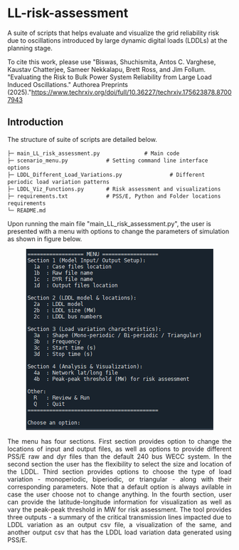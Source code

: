 # LL-risk-assessment
A suite of scripts that helps evaluate and visualize the grid reliability risk due to oscillations introduced by large dynamic digital loads (LDDLs) at the planning stage.

To cite this work, please use "Biswas, Shuchismita, Antos C. Varghese, Kaustav Chatterjee, Sameer Nekkalapu, Brett Ross, and Jim Follum. "Evaluating the Risk to Bulk Power System Reliability from Large Load Induced Oscillations." Authorea Preprints (2025)."https://www.techrxiv.org/doi/full/10.36227/techrxiv.175623878.87007943

## Introduction
The structure of suite of scripts are detailed below.
```text
├─ main_LL_risk_assessment.py              # Main code 
├─ scenario_menu.py            # Setting command line interface options
├─ LDDL_Different_Load_Variations.py               # Different periodic load variation patterns
├─ LDDL_Viz_Functions.py       # Risk assessment and visualizations
├─ requirements.txt            # PSS/E, Python and Folder locations requirements
└─ README.md
```

Upon running the main file "main_LL_risk_assessment.py", the user is presented with a menu with options to change the parameters of simulation as shown in figure below.
<p align="center">
  <img src="images/SS_CLI_menu_LDDL_tool.png" alt="Options to User" />
</p>


<p align="justify"> The menu has four sections. First section provides option to change the locations of input and output files, as well as options to provide different PSS/E raw and dyr files than the default 240 bus WECC system. In the second section the user has the flexibility to select the size and location of the LDDL. Third section provides options to choose the type of load variation - monoperiodic, biperiodic, or triangular - along with their corresponding parameters. Note that a default option is always avilable in case the user choose not to change anything. In the fourth section, user can provide the latitude-longitude information for visualization as well as vary the peak-peak threshold in MW for risk assessment. The tool provides three outputs - a summary of the critical transmission lines impacted due to LDDL variation as an output csv file, a visualization of the same, and another output csv that has the LDDL load variation data generated using PSS/E.</p>
